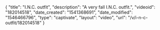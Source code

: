 {
    "title": "I.N.C. outfit",
    "description": "A very fall I.N.C. outfit.",
    "videoid": "182014518",
    "date_created": "1541368691",
    "date_modified": "1546466796",
    "type": "captivate",
    "layout": "video",
    "url": "\/v\/i-n-c-outfit\/182014518"
}